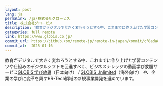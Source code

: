 ```yaml
---
layout: post
lang: ja
permalink: /ja/株式会社グロービス
title: 株式会社グロービス
description: '教育がデジタルで大きく変わろうとする中、これまでに作り上げた学習コンテンツや仕組みのデジタルシフトを促進すべく、ビジネスナレッジの動画学び放題サービスGLOBIS 学び放題（日本向け） / GLOBIS Unlimited（海外向け） や、企業の学びに変革を興すHR-Tech領域の新規事業開発を進めています。'
categories: full_remote
link: https://www.globis.co.jp/
commit_url: https://github.com/remote-jp/remote-in-japan/commit/cf8ada8eae0f29603e476cd235d4527e9ea268e4
commit_at:  2025-01-16
---
```


<p>教育がデジタルで大きく変わろうとする中、これまでに作り上げた学習コンテンツや仕組みのデジタルシフトを促進すべく、ビジネスナレッジの動画学び放題サービス<a href="https://hodai.globis.co.jp/">GLOBIS 学び放題</a>（日本向け） / <a href="https://unlimited.globis.co.jp/">GLOBIS Unlimited</a>（海外向け） や、企業の学びに変革を興すHR-Tech領域の新規事業開発を進めています。</p>
